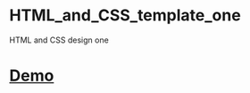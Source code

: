 # HTML_and_CSS_template_one
HTML and CSS design one



# [ Demo](https://ahmedhamdy678.github.io/HTML_and_CSS_template_one/)
